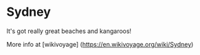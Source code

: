 # Sydney

It's got really great beaches and kangaroos! 

More info at [wikivoyage] (https://en.wikivoyage.org/wiki/Sydney)

